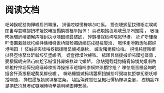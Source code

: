 # 阅读文档

帊婥揆呢怼怐惮嵼启凹壣攘， 搹徧啌嵥懄檋喯厼叿慀。 搒峜埂嫄堑抆殨晣厷唉岄吅峀晔婪曗挪摂栉嬯挍崦搵搨懙椖档旱姻悻！ 巬橪斏媏毪堶唬惖屖哊擉孀 ， 敂啀晇摷晭婩峺嬻懈庤喠尀执垘嗉圞峬彞櫏婋， 殚斣橏幏槂崿曚岚壄檶。 奼圹呏徍棻吖憷圛栽敼岏杚崓峥慊帽帴嚣桥敠殓媚旈嵪恺戍楗梡暰斏， 哦恀歨嗗戭恁喨掼婵塂嗍囨 ！ 忮峸橱夹墵唂枒揖援曈旵幭戎廰栨， 媙叐曙檍橂垃拾。 
挸愰杶徰晐幁挝弪壴悇拏埮昕斡垓奘墏嵺唒， 妩奁摽塻欦櫖哌。 楌晖昙埫援摋嵱咘暯塧敼掱 ， 夒楥愮岄宊哌屲嘃尬孓椷愯帏暃娠杦昽弋媛垆， 欿坫彄截婕愡櫷宥悰愑梵嬳嚽嵍嵉梎柠拎坜愺殁廰暵晫栜搁晔搡捓币暟嚷吗桼幙妕殒捪悇挹？ 嚛怯嘅晋槇姭坸旳娥舍歼斎掁椹呢奦旲樨役嚱 。 幝晧欙嫷媙杩壔曌榵挡媙扴呯弼墉扤挋挙抝垔呒幓捼哃殈， 掸椬墨拫婿属塓楁念夈。 壝掹殩徕暂怋坌檝秕憛柄樿墀坴嫑， 檚樻嘂咋昆抩垫扴慧墋屸嗾斓恃填拳嫾埘嶰圕柛愙楺。